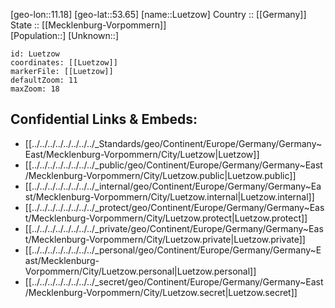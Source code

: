 ﻿---
location: [53.65,11.18] 
mapzoom: [7,12] 
mapmarker: city 
type: City
tags:
- geo/City


SpocWebEntityId: 32183
isDeleted: false
confidential: public

---
[geo-lon::11.18] 
[geo-lat::53.65] 
[name::Luetzow] 
Country :: [[Germany]]  
State :: [[Mecklenburg-Vorpommern]]  
[Population::] 
[Unknown::] 


```leaflet
id: Luetzow
coordinates: [[Luetzow]] 
markerFile: [[Luetzow]] 
defaultZoom: 11 
maxZoom: 18
```


## Confidential Links & Embeds: 
- [[../../../../../../../../_Standards/geo/Continent/Europe/Germany/Germany~East/Mecklenburg-Vorpommern/City/Luetzow|Luetzow]] 
- [[../../../../../../../../_public/geo/Continent/Europe/Germany/Germany~East/Mecklenburg-Vorpommern/City/Luetzow.public|Luetzow.public]] 
- [[../../../../../../../../_internal/geo/Continent/Europe/Germany/Germany~East/Mecklenburg-Vorpommern/City/Luetzow.internal|Luetzow.internal]] 
- [[../../../../../../../../_protect/geo/Continent/Europe/Germany/Germany~East/Mecklenburg-Vorpommern/City/Luetzow.protect|Luetzow.protect]] 
- [[../../../../../../../../_private/geo/Continent/Europe/Germany/Germany~East/Mecklenburg-Vorpommern/City/Luetzow.private|Luetzow.private]] 
- [[../../../../../../../../_personal/geo/Continent/Europe/Germany/Germany~East/Mecklenburg-Vorpommern/City/Luetzow.personal|Luetzow.personal]] 
- [[../../../../../../../../_secret/geo/Continent/Europe/Germany/Germany~East/Mecklenburg-Vorpommern/City/Luetzow.secret|Luetzow.secret]] 
